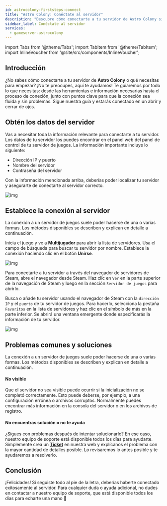 ```yaml
---
id: astrocolony-firststeps-connect
title: "Astro Colony: Conéctate al servidor"
description: "Descubre cómo conectarte a tu servidor de Astro Colony sin complicaciones y empieza a jugar ya → Aprende más ahora"
sidebar_label: Conéctate al servidor
services:
  - gameserver-astrocolony
---
```


import Tabs from '@theme/Tabs';
import TabItem from '@theme/TabItem';
import InlineVoucher from '@site/src/components/InlineVoucher';


## Introducción
¿No sabes cómo conectarte a tu servidor de **Astro Colony** o qué necesitas para empezar? ¡No te preocupes, aquí te ayudamos! Te guiaremos por todo lo que necesitas: desde las herramientas e información necesarias hasta el proceso de conexión, junto con puntos clave para que la conexión sea fluida y sin problemas. Sigue nuestra guía y estarás conectado en un abrir y cerrar de ojos.

<InlineVoucher />



## Obtén los datos del servidor


Vas a necesitar toda la información relevante para conectarte a tu servidor. Los datos de tu servidor los puedes encontrar en el panel web del panel de control de tu servidor de juegos. La información importante incluye lo siguiente:

- Dirección IP y puerto
- Nombre del servidor
- Contraseña del servidor


Con la información mencionada arriba, deberías poder localizar tu servidor y asegurarte de conectarte al servidor correcto.

![img](https://screensaver01.zap-hosting.com/index.php/s/PyHckxg8p7LzdS8/preview)

## Establece la conexión al servidor


La conexión a un servidor de juegos suele poder hacerse de una o varias formas. Los métodos disponibles se describen y explican en detalle a continuación.

<Tabs>
    <TabItem value="connect_solution_server_browser_ingame" label="Navegador de servidores (En el juego)" default>

Inicia el juego y ve a **Multijugador** para abrir la lista de servidores. Usa el campo de búsqueda para buscar tu servidor por nombre. Establece la conexión haciendo clic en el botón **Unirse**.

![img](https://screensaver01.zap-hosting.com/index.php/s/Ridg5LSSXToGfc5/download)

</TabItem>

<TabItem value="connect_solution_server_browser_steam" label="Navegador de servidores (Steam)">



Para conectarte a tu servidor a través del navegador de servidores de Steam, abre el navegador desde Steam. Haz clic en `Ver` en la parte superior de la navegación de Steam y luego en la sección `Servidor de juegos` para abrirlo. 

Busca o añade tu servidor usando el navegador de Steam con la `dirección IP` y el `puerto` de tu servidor de juegos. Para hacerlo, selecciona la pestaña `Favoritos` en la lista de servidores y haz clic en el símbolo de más en la parte inferior. Se abrirá una ventana emergente donde especificarás la información de tu servidor. 

![img](https://screensaver01.zap-hosting.com/index.php/s/MMsokw2ZyCreeCN/download)

</TabItem>


</Tabs>



## Problemas comunes y soluciones


La conexión a un servidor de juegos suele poder hacerse de una o varias formas. Los métodos disponibles se describen y explican en detalle a continuación.

#### No visible


Que el servidor no sea visible puede ocurrir si la inicialización no se completó correctamente. Esto puede deberse, por ejemplo, a una configuración errónea o archivos corruptos. Normalmente puedes encontrar más información en la consola del servidor o en los archivos de registro.



#### No encuentras solución o no te ayuda


¿Sigues con problemas después de intentar solucionarlo? En ese caso, nuestro equipo de soporte está disponible todos los días para ayudarte. Simplemente crea un **[Ticket](https://zap-hosting.com/en/customer/support/)** en nuestra web y explícanos el problema con la mayor cantidad de detalles posible. Lo revisaremos lo antes posible y te ayudaremos a resolverlo.



## Conclusión

¡Felicidades! Si seguiste todo al pie de la letra, deberías haberte conectado exitosamente al servidor. Para cualquier duda o ayuda adicional, no dudes en contactar a nuestro equipo de soporte, que está disponible todos los días para echarte una mano 🙂




<InlineVoucher />